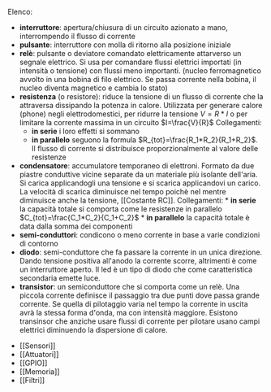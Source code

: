 Elenco:
* **interruttore**: apertura/chiusura di un circuito azionato a mano, interrompendo il flusso di corrente
* **pulsante**: interruttore con molla di ritorno alla posizione iniziale
* **relè**: pulsante o deviatore comandato elettricamente attarverso un segnale elettrico. Si usa per comandare flussi elettrici importati (in intensità o tensione) con flussi meno importanti. (nucleo ferromagnetico avvolto in una bobina di filo elettrico. 
	Se passa corrente nella bobina, il nucleo diventa magnetico e cambia lo stato)
* **resistenza** (o resistore): riduce la tensione di un flusso di corrente che la attraversa dissipando la potenza in calore. 
	Utilizzata per generare calore (phone) negli elettrodomestici, per ridurre la tensione $V=R*I$ o per limitare la corrente massima in un circuito $I=\frac{V}{R}$
	Collegamenti:
	 * **in serie** i loro effetti si sommano
	 * **in parallelo** seguono la formula $R_{tot}=\frac{R_1*R_2}{R_1+R_2}$. Il flusso di corrente si distribuisce proporzionalmente al valore delle resistenze
* **condensatore**: accumulatore temporaneo di elettroni. Formato da due piastre conduttive vicine separate da un materiale più isolante dell'aria. Si carica applicandogli una tensione e si scarica applicandovi un carico. La velocità di scarica diminuisce nel tempo poichè nel mentre diminuisce anche la tensione, [[Costante RC]].
	Collegamenti:
	  * **in serie** la capacità totale si comporta come le resistenze in parallelo $C_{tot}=\frac{C_1*C_2}{C_1+C_2}$
	  * **in parallelo** la capacità totale è data dalla somma dei componenti
* **semi-conduttori**: condicono o meno corrente in base a varie condizioni di contorno
* **diodo**: semi-conduttore che fa passare la corrente in un unica direzione. Dando tensione positiva all'anodo la corrente scorre, altrimenti è come un interruttore aperto. Il led è un tipo di diodo che come caratteristica secondaria emette luce.
* **transistor**: un semiconduttore che si comporta come un relè. Una piccola corrente definisce il passaggio tra due punti dove passa grande corrente. Se quella di pilotaggio varia nel tempo la corrente in uscita avrà la stessa forma d'onda, ma con intensità maggiore. Esistono transinsor che anziche usare flussi di corrente per pilotare usano campi elettrici diminuendo la dispersione di calore.
- [[Sensori]]
- [[Attuatori]]
- [[GPIO]]
- [[Memoria]]
- [[Filtri]]